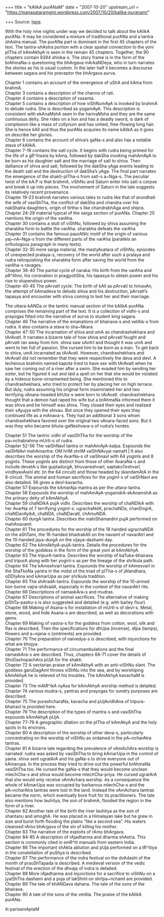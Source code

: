 +++
title = "kAlikA purANaM"
date = "2007-10-20"
upstream_url = "https://manasataramgini.wordpress.com/2007/10/20/kalika-puranam/"

+++
Source: [here](https://manasataramgini.wordpress.com/2007/10/20/kalika-puranam/).

With the holy nine nights under way we decided to talk about the kAlikA purANa. It may be considered a mixture of traditional purANa and a tantra shAstra manual. The purANa part is dominant in the first 45 chapters of the text. The tantra-shAstra portion with a clear spatial connection to the yoni pITha of kAmAkhyA is seen in the remain 45 chapters. Together, the 90 chapters contain 8394 shloka-s. The story frame is in the form of the brAhmaNa-s questioning the bhArgava mArkaNDeya, who in turn narrates the stories as his is usual custom. In the later half it becomes a discourse between sagara and his preceptor the bhArgava aurva.

Chapter 1 contains an account of the emergence of uShA and kAma from brahmA.  
Chapter 3 contains a description of the charms of rati.  
Chapter 4 contains a description of vasanta.  
Chapter 5 contains a description of how viShNumAyA is invoked by brahmA to delude rudra. She is described as yogamAyA. This description is consistent with ekAnaMshA seen in the harivaMsha and they are the same continuous deity. She rides on a lion and has a deadly sword, is dark of complexion like a mass of collyrium and has untied, free-flowing long hair. She is hence kAlI and thus the purANa acquires its name kAlikA as it goes on describe her glories.  
Chapter 6 contains the account of shiva’s gaNa-s and also has a notable stava of kAlikA.  
Chapter 7-18 contains the satI cycle. It begins with rudra being primed for the life of a gR^ihasta by kAma, followed by dakSha invoking mahAmAyA to be born as his daughter satI and the marriage of satI to shiva. Then dalliance of shiva and satI, followed by the dakSha yAga events leading to the death satI and the destruction of dakSha’s yAga. The final part narrates the emergence of the shakti-pITha-s from satI-s a\~Nga-s. The peculiar twist of the kA.P is that brahmA, viShNu and Saturn enter into satI-s corpse and break it up into pieces. The involvement of Saturn in the tale suggests its relatively recent provenance.  
Chapter 19-23 brahmA narrates various tales to rudra like that of arundhati the wife of vasiShTha, the conflict of dakSha and chandra over his nakShatra daughters, origin of tIrtha-s like chandrabhAga and shipra.  
Chapter 24-29 material typical of the sarga section of purANa. Chapter 25 mentions the origin of the varAha.  
Chapter 30 contains a stuti of viShNu, followed by shiva assuming the sharabha form to battle the varAha. sharabha defeats the varAha  
Chapter 31 contains the famous paurANIc motif of the origin of various yaj\~nA\~Nga-s from the different parts of the varAha (parallels an orthologous paragraph in many texts).  
Chapter 32-35 more sarga material, the mastyAvatara of viShNu, episodes of unexpected pralaya-s, recovery of the world after such a pralaya and rudra relinquishing the sharabha form after saving the world from the varAha-s ravages.  
Chapter 36-40 The partial cycle of naraka: His birth from the varAha and pR^ithivi, his coronation in pragjyotiSha, his tapasya to obtain power and his rise to stupendous power.  
Chapter 40-45 The pArvatI cycle: The birth of kAlI as pArvatI to himavAn, the attempt of kAmadeva to delude shiva and his destruction, pArvatI’s tapasya and encounter with shiva coming to test her and their marriage.

The uttara-kANDa or the tantric manual section of the kAlikA purANa comprises the remaining part of the text. It is a collection of vidhi-s and prayogas fitted into the narrative of aurva to student king sagara.  
Chapter 46 The narrative of the emanations of bhairava-s and vetAla-s from rudra. It also contains a stava to sha\~Nkara.  
Chapter 47-50 The incarnation of shiva and umA as chandrashekhara and tArAvatI. It narrates a bizarre tale of how shiva and pArvatI fought and pArvatI ran away from him. shiva saw sAvitrI and thought it was umA and went to her full of passion. She cursed him to be born as a man. To get back to shiva, umA incarnated as tArAvatI. However, chandrashekhara and tArAvatI did not remember that they were respectively the deva and devI. A lecherous brahmin named kapota tried to have sex with tArAvatI when he saw her coming out of a river after a swim. She evaded him by sending her sister, but he figured it out and laid a spell on her that she would be violated by a hideous bone-ornamented being. She mentioned this to chandrashekhara, who tried to protect her by placing her on high terrace. But duly, rudra assuming his original form inseminated her and two terrifying vAnara-headed bhUta-s were born to tArAvatI. chandrashekhara thought that a demon had raped his wife but a brAhmaNa informed them it was shiva and he himself was shiva. They closed their eyes and realized their sAyujya with the shivau. But once they opened their eyes they continued life as a mAnava-s. They had an additional 3 sons whom chandrashekhara favored over the original two vAnara-faced sons. But it was they who became bhuta-gaNeshvara-s of rudra’s hordes.

Chapter 51 The tantric vidhi of vasiShTha for the worship of the pa\~nchabrahma mUrti-s of rudra.  
Chapter 52-56 The vaiShNavI tantra or mahAmAyA-kalpa. Expounds the vaiShNAvI mahAmantra: OM hrIM shrIM vaiShNAvyai namaH \| It also describes the worship of the AvarNa-s of vaiShnavI with 64 yoginIs and 8 yoginIs. These yoginIs are distinct from those of other AvaraNa-s and include devatA-s like guptadurgA, bhuvaneshvarI, saptakoTeshvarI, vindhyavAsinI etc (in the 64 circuit) and those headed by skandamAtA in the 8-circuit. The animal and human sacrifices for the yoginI-s of vaiShNavI are also detailed. 56 gives a devI-kavacha.  
Chapter 57 Expounds the kAmarAja mantra as per the uttara-tantra.  
Chapter 58 Expounds the worship of mahAmAyA-yoganidrA-ekAnamshA as the primary deity of kAmAkhyA.  
Chapter 59 chaNDikA pujA vidhi. Describes the worship of chaNDikA with her AvarNa of 7 terrifying yoginI-s: ugrachaNdA, prachaNDa, chanDogrA, chaNDanAyikA, chaNDA, chaNDavatI, chAmuNDA.  
Chapter 60 durgA tantra. Describes the mahiShamardini pujA performed on mahAnavamI.  
Chapter 61 The procedures for the worship of the 18 handed ugrachaNDA on the aShTami, the 16-handed bhadrakAlI on the navamI of navarAtrI and the 10-handed jaya-durgA on the vijaya-dashami day.  
Chapter 62 The kAmAkhyA-pujA-tantra. Details the procedures for the worship of the goddess in the form of the great yoni at kAmAkhyA.  
Chapter 63 The tripurA-tantra. Describes the worship of baTuka-bhairava and tripurA along with her yoginI-s as per the lineage of the shrIkula path.  
Chapter 64 The kAmeshvarI tantra. Expounds the worship of kAmesvarI in the ShaTkoNa yantra in the midst of the triad of pITha-s of jAlandhara, oDDIyAna and kAmarUpa as per shrIkula tradition.  
Chapter 65 The shAradA-tantra. Expounds the worship of the 10-armed lion-borne vajra-shAradA, especially in the context of the navarAtrI rite.  
Chapter 66 Descriptions of namaskAra-s and mudras.  
Chapter 67 Descriptions of animal sacrifices. The alternative of making piShTa-pashu-s is also suggested and detailed (e.g. with barley flour).  
Chapter 68 Making of Asana-s for installation of mUrtI-s of devI-s. Metal, stone, wood, and hide Asana-s are described, as well as decorations with gems.  
Chapter 69 Making of vastra-s for the goddess from cotton, wool, silk and flax is described. Then the specifications for dhUpa (incense), dIpa
(lamps), flowers and a\~njana-s (ointments) are provided.  
Chapter 70 The preparation of naivedya-s is described, with injunctions for what are bhojya.  
Chapter 71 The performance of circumambulations and the final namaskAra-s are described. Thus, chapters 66-71 cover the details of ShoDashopachAra pUjA for the shakti.  
Chapter 72 A sectarian praise of kAmAkhyA with an anti-viShNu slant. The goddess garuDagAmI throws viShNu into the sea, and by worshiping kAmAkhyA he is relieved of his troubles. The kAmAkhyA kavachaM is provided.  
Chapter 73 The mAtR^ikA nyAsa for kAmAkhyA worship method is detailed.  
Chapter 74 various mudra-s, yantras and prayogas for sundry purposes are described.  
Chapter 75 The purashcharaNa, kavacha and pUjAvidhAna of tripura-bhairavI is provided here.  
Chapter 76 The description of the types of mantra-s and vasiShTha expounds kAmAkhyA pUjA.  
Chapter 77-79 A geographic dilation on the pITha of kAmAkyA and the holy spots in its environs.  
Chapter 80 A description of the worship of other deva-s, particularly concentrating on the worship of viShNu as ordained in the pA\~ncharAtra tantras.  
Chapter 81 A bizarre tale regarding the prevalence of vAmAchAra worship is narrated: rudra was asked by vasiShTha to bring kAmarUpa in the control of yama. shiva sent ugratArA and his gaNa-s to drive everyone out of kAmarupa. In the process they tried to drive out the powerful brAhmaNa vasiShTha too. He cursed the gaNa-s that they would become unclean mlechCha-s and shiva would become mlechCha-priya. He cursed ugratArA that she would only receive vAmAchara worship. As a consequence the whole of kAmarUpa was occupied by barbarous mlechCha-s and the pA\~ncharAtra tantras were lost in the land. Instead the vAmAchara tantras became the norm, which eventually bore fruit for its practitioners. The tale also mentions how lauhitya, the son of brahmA, flooded the region in the form of a river.  
Chapter 82 Another tale of the birth the river lauhitya as the son of shantanu and amoghA. He was placed in a Himalayan lake but he grew in size and burst forth flooding the plains “like a second sea”. His waters cleansed rAmo bhArgava of the sin of killing his mother.  
Chapter 83 The narrative of the exploits of rAmo bhArgava.  
Chapter 84-85 A description of rAjadharma and dharma shAstra. This section is commonly cited in smR^iti manuals from eastern India.  
Chapter 86 The important shAkta ablution and pUja performed on a tR^itiya in the constellation of puShya is described.  
Chapter 87 The performance of the indra festival on the dvAdashi of the month of prauShTapada is described. A medieval version of the vedic festival of the erection of the dhvaja of indra is detailed.  
Chapter 88 More rAjadharma and injunctions for a sacrifice to viShNu on a jyaiShTha dashami and a puja of lakShmI on shrIpa\~nchamI are provided.  
Chapter 89 The tale of khANDava dahana. The tale of the sons of the bhairava.  
Chapter 90 A tale of the sons of the vetAla. The praise of the kAlikA purANa.

iti parisamAptaM

